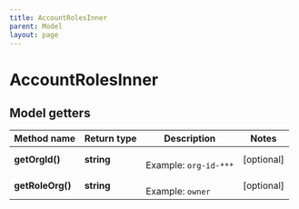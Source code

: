 ```yaml
---
title: AccountRolesInner
parent: Model
layout: page
---
```


# AccountRolesInner

## Model getters

Method name | Return type | Description | Notes
------------ | ------------- | ------------- | -------------
**getOrgId()** | **string** |  <br>Example: `org-id-***` | [optional]
**getRoleOrg()** | **string** |  <br>Example: `owner` | [optional]

